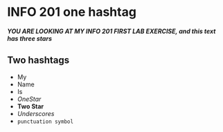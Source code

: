 # INFO 201 one hashtag

***YOU ARE LOOKING AT MY INFO 201 FIRST LAB EXERCISE, and this text has three stars***
## Two hashtags
- My
- Name
- Is 
- *OneStar*
- **Two Star**
- _Underscores_
- `punctuation symbol`
